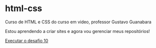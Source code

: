 # html-css
 Curso de HTML e CSS do curso em video, professor Gustavo Guanabara

Estou aprendendo a criar sites e agora vou gerenciar meus repositórios!

<a href="https://felipe7xx.github.io/html-css/desafios/d10/android.html">Executar o desafio 10</a>
